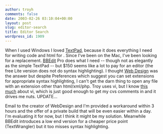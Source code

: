```yaml
---
author: troyh
comments: false
date: 2003-02-26 03:10:04+00:00
layout: post
slug: editor-search
title: Editor Search
wordpress_id: 1909
---
```


When I used Windows I loved [TextPad](http://www.textpad.com), because it does everything I need for writing code and html for .  Since I've been on the Mac, I've been looking for a replacement.  [BBEdit](http://www.barebones.com/products/bbedit/index.shtml) Pro does what I need -- though not as elegantly as the simple TextPad -- but $150 seems like a lot to pay for an editor (the free Lite version does not do syntax highlighting).  I thought [Web Design](http://www.ragesw.com/webdesign.php) was the answer but despite Preferences which suggest you can set extensions for appropriate syntax highlighting, I can't get the darn thing to open any file with an extension other than html/xml/php.  Troy uses vi, but I know [this much](http://www.macdevcenter.com/pub/a/mac/2003/02/21/vi_intro.html) about vi, which is just good enough to get my cvs comments in and it drives me nuts.  UPDATE...
<!-- more -->
Email to the creator of WebDesign and I'm provided a workaround within 3 hours and the offer of a private build that will be even easier within a day.  I'm evaluating it for now, but I think it might be my solution.  Meanwhile BBEdit introduces a low end version for a cheaper price point (TextWrangler) but it too misses syntax highlighting.
